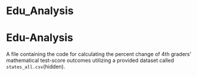 # Edu_Analysis

# Edu-Analysis

A file containing the code for calculating the percent change of 4th graders' mathematical test-score outcomes utilizing a provided dataset called `states_all.csv`(hidden).
